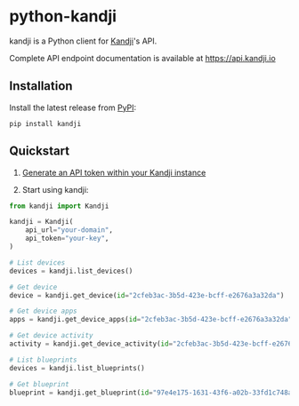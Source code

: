 # python-kandji

kandji is a Python client for [Kandji](https://www.kandji.io/)'s API.

Complete API endpoint documentation is available at https://api.kandji.io

## Installation
Install the latest release from [PyPI](https://pypi.org/project/kandji/):
```
pip install kandji
```

## Quickstart

1. [Generate an API token within your Kandji instance](https://support.kandji.io/api)

2. Start using kandji:
```python
from kandji import Kandji

kandji = Kandji(
    api_url="your-domain",
    api_token="your-key",
)

# List devices
devices = kandji.list_devices()

# Get device
device = kandji.get_device(id="2cfeb3ac-3b5d-423e-bcff-e2676a3a32da")

# Get device apps
apps = kandji.get_device_apps(id="2cfeb3ac-3b5d-423e-bcff-e2676a3a32da")

# Get device activity
activity = kandji.get_device_activity(id="2cfeb3ac-3b5d-423e-bcff-e2676a3a32da")

# List blueprints
devices = kandji.list_blueprints()

# Get blueprint
blueprint = kandji.get_blueprint(id="97e4e175-1631-43f6-a02b-33fd1c748ab8")
```
